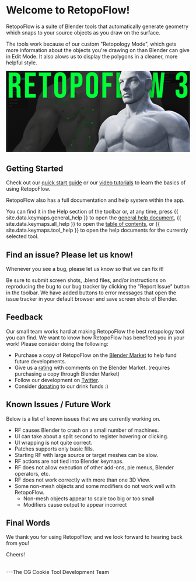 # Welcome to RetopoFlow!

RetopoFlow is a suite of Blender tools that automatically generate geometry which snaps to your source objects as you draw on the surface. 

The tools work because of our custom "Retopology Mode", which gets more information about the objects you're drawing on than Blender can give in Edit Mode. It also alows us to display the polygons in a cleaner, more helpful style. 



![feature](images/retopoflow_3_feature.png)

## Getting Started

Check out our [quick start guide](quick_start.md) or our [video tutorials](https://cgcookie.com/courses/retopology-with-retopoflow-3) to learn the basics of using RetopoFlow.

RetopoFlow also has a full documentation and help system within the app.

You can find it in the Help section of the toolbar or, at any time, press {{ site.data.keymaps.general_help }} to open the [general help document](general.md), {{ site.data.keymaps.all_help }} to open the [table of contents](table_of_contents.md), or {{ site.data.keymaps.tool_help }} to open the help documents for the currently selected tool.


## Find an issue? Please let us know!

Whenever you see a bug, please let us know so that we can fix it!

Be sure to submit screen shots, .blend files, and/or instructions on reproducing the bug to our bug tracker by clicking the "Report Issue" button in the toolbar.
We have added buttons to error messages that open the issue tracker in your default browser and save screen shots of Blender.


## Feedback

Our small team works hard at making RetopoFlow the best retopology tool you can find. We want to know how RetopoFlow has benefited you in your work! Please consider doing the following:

- Purchase a copy of RetopoFlow on the [Blender Market](https://blendermarket.com/products/retopoflow) to help fund future developments.
- Give us a [rating](https://blendermarket.com/products/retopoflow/ratings#new_product_rating) with comments on the Blender Market. (requires purchasing a copy through Blender Market)
- Follow our development on [Twitter](https://twitter.com/RetopoFlow).
- Consider [donating](https://paypal.me/gfxcoder/) to our drink funds :)


## Known Issues / Future Work

Below is a list of known issues that we are currently working on.

- RF causes Blender to crash on a small number of machines.
- UI can take about a split second to register hovering or clicking.
- UI wrapping is not quite correct.
- Patches supports only basic fills.
- Starting RF with large source or target meshes can be slow.
- RF actions are not tied into Blender keymaps.
- RF does not allow execution of other add-ons, pie menus, Blender operators, etc.
- RF does not work correctly with more than one 3D View.
- Some non-mesh objects and some modifiers do not work well with RetopoFlow.
    - Non-mesh objects appear to scale too big or too small
    - Modifiers cause output to appear incorrect


## Final Words

We thank you for using RetopoFlow, and we look forward to hearing back from you!

Cheers!

<br>
---The CG Cookie Tool Development Team




